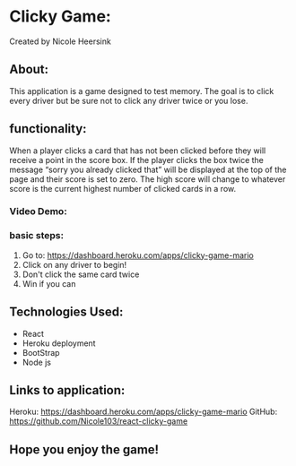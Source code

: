 # Clicky Game:
Created by Nicole Heersink

## About:

This application is a game designed to test memory. The goal is to click every driver but be sure not to click any driver twice or you lose. 


## functionality:

When a player clicks a card that has not been clicked before they will receive a point in the score box. If the player clicks the box twice the message “sorry you already clicked that” will be displayed at the top of the page and their score is set to zero. The high score will change to whatever score is the current highest number of clicked cards in a row. 


### Video Demo:
 
### basic steps:
1. Go to: https://dashboard.heroku.com/apps/clicky-game-mario
2. Click on any driver to begin!
3. Don't click the same card twice
4. Win if you can


## Technologies Used:

* React
* Heroku deployment
* BootStrap
* Node js


## Links to application:

 Heroku: https://dashboard.heroku.com/apps/clicky-game-mario
 GitHub: https://github.com/Nicole103/react-clicky-game

 ## Hope you enjoy the game!
